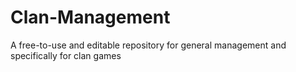 # Clan-Management
A free-to-use and editable repository for general management and specifically for clan games
